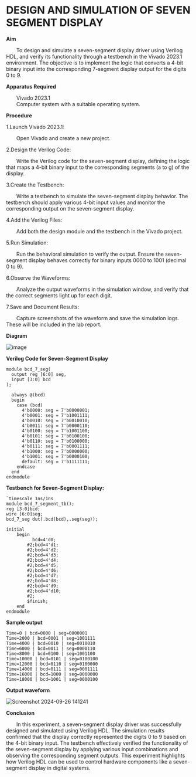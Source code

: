 # DESIGN AND SIMULATION OF SEVEN SEGMENT DISPLAY 

**Aim**

&emsp;&emsp;To design and simulate a seven-segment display driver using Verilog HDL, and verify its functionality through a testbench in the Vivado 2023.1 environment. The objective is to implement the logic that converts a 4-bit binary input into the corresponding 7-segment display output for the digits 0 to 9.<br>

**Apparatus Required**

&emsp;&emsp;Vivado 2023.1<br>
&emsp;&emsp;Computer system with a suitable operating system.<br>

**Procedure**

1.Launch Vivado 2023.1:<br>

&emsp;&emsp;Open Vivado and create a new project.<br>

2.Design the Verilog Code:<br>

&emsp;&emsp;Write the Verilog code for the seven-segment display, defining the logic that maps a 4-bit binary input to the corresponding segments (a to g) of the display.<br>

3.Create the Testbench:<br>

&emsp;&emsp;Write a testbench to simulate the seven-segment display behavior. The testbench should apply various 4-bit input values and monitor the corresponding output on the seven-segment display.<br>

4.Add the Verilog Files:<br>

&emsp;&emsp;Add both the design module and the testbench in the Vivado project.<br>

5.Run Simulation:<br>

&emsp;&emsp;Run the behavioral simulation to verify the output. Ensure the seven-segment display behaves correctly for binary inputs 0000 to 1001 (decimal 0 to 9).<br>

6.Observe the Waveforms:<br>

&emsp;&emsp;Analyze the output waveforms in the simulation window, and verify that the correct segments light up for each digit.<br>

7.Save and Document Results:<br>

&emsp;&emsp;Capture screenshots of the waveform and save the simulation logs. These will be included in the lab report.<br>

**Diagram**

![image](https://github.com/user-attachments/assets/d7ecb419-906e-4e3b-9b82-f86ced4f364a)


**Verilog Code for Seven-Segment Display**

```
module bcd_7_seg(
  output reg [6:0] seg,
  input [3:0] bcd
);

  always @(bcd)
  begin
    case (bcd)
      4'b0000: seg = 7'b0000001;
      4'b0001: seg = 7'b1001111;
      4'b0010: seg = 7'b0010010;
      4'b0011: seg = 7'b0000110;
      4'b0100: seg = 7'b1001100;
      4'b0101: seg = 7'b0100100;
      4'b0110: seg = 7'b0100000;
      4'b0111: seg = 7'b0001111;
      4'b1000: seg = 7'b0000000;
      4'b1001: seg = 7'b0000100;
      default: seg = 7'b1111111;
    endcase
  end
endmodule
```

**Testbench for Seven-Segment Display:**

```
`timescale 1ns/1ns
module bcd_7_segment_tb();
reg [3:0]bcd;
wire [6:0]seg;
bcd_7_seg dut(.bcd(bcd),.seg(seg));

initial
    begin 
          bcd=4'd0;
        #2;bcd=4'd1;
        #2;bcd=4'd2;
        #2;bcd=4'd3;
        #2;bcd=4'd4;
        #2;bcd=4'd5;
        #2;bcd=4'd6;
        #2;bcd=4'd7;
        #2;bcd=4'd8;
        #2;bcd=4'd9;
        #2;bcd=4'd10;
        #2;
        $finish;
    end
endmodule

```
**Sample output**
```
Time=0 | bcd=0000 | seg=0000001
Time=2000 | bcd=0001 | seg=1001111
Time=4000 | bcd=0010 | seg=0010010
Time=6000 | bcd=0011 | seg=0000110
Time=8000 | bcd=0100 | seg=1001100
Time=10000 | bcd=0101 | seg=0100100
Time=12000 | bcd=0110 | seg=0100000
Time=14000 | bcd=0111 | seg=0001111
Time=16000 | bcd=1000 | seg=0000000
Time=18000 | bcd=1001 | seg=0000100
```
**Output waveform**

![Screenshot 2024-09-26 141241](https://github.com/user-attachments/assets/9a39dfa5-90cd-4074-8601-dd86e627c64e)

**Conclusion**

&emsp;&emsp;In this experiment, a seven-segment display driver was successfully designed and simulated using Verilog HDL. The simulation results confirmed that the display correctly represented the digits 0 to 9 based on the 4-bit binary input. The testbench effectively verified the functionality of the seven-segment display by applying various input combinations and observing the corresponding segment outputs. This experiment highlights how Verilog HDL can be used to control hardware components like a seven-segment display in digital systems.
